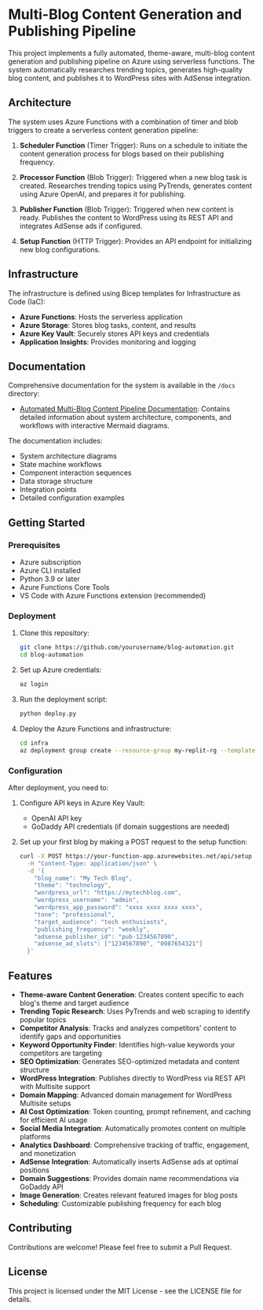 # Multi-Blog Content Generation and Publishing Pipeline

This project implements a fully automated, theme-aware, multi-blog content generation and publishing pipeline on Azure using serverless functions. The system automatically researches trending topics, generates high-quality blog content, and publishes it to WordPress sites with AdSense integration.

## Architecture

The system uses Azure Functions with a combination of timer and blob triggers to create a serverless content generation pipeline:

1. **Scheduler Function** (Timer Trigger): Runs on a schedule to initiate the content generation process for blogs based on their publishing frequency.

2. **Processor Function** (Blob Trigger): Triggered when a new blog task is created. Researches trending topics using PyTrends, generates content using Azure OpenAI, and prepares it for publishing.

3. **Publisher Function** (Blob Trigger): Triggered when new content is ready. Publishes the content to WordPress using its REST API and integrates AdSense ads if configured.

4. **Setup Function** (HTTP Trigger): Provides an API endpoint for initializing new blog configurations.

## Infrastructure

The infrastructure is defined using Bicep templates for Infrastructure as Code (IaC):

- **Azure Functions**: Hosts the serverless application
- **Azure Storage**: Stores blog tasks, content, and results
- **Azure Key Vault**: Securely stores API keys and credentials
- **Application Insights**: Provides monitoring and logging

## Documentation

Comprehensive documentation for the system is available in the `/docs` directory:

- [Automated Multi-Blog Content Pipeline Documentation](docs/automated_blog_system.md): Contains detailed information about system architecture, components, and workflows with interactive Mermaid diagrams.

The documentation includes:
- System architecture diagrams
- State machine workflows
- Component interaction sequences
- Data storage structure
- Integration points
- Detailed configuration examples

## Getting Started

### Prerequisites

- Azure subscription
- Azure CLI installed
- Python 3.9 or later
- Azure Functions Core Tools
- VS Code with Azure Functions extension (recommended)

### Deployment

1. Clone this repository:
   ```bash
   git clone https://github.com/yourusername/blog-automation.git
   cd blog-automation
   ```

2. Set up Azure credentials:
   ```bash
   az login
   ```

3. Run the deployment script:
   ```bash
   python deploy.py
   ```

4. Deploy the Azure Functions and infrastructure:
   ```bash
   cd infra
   az deployment group create --resource-group my-replit-rg --template-file main.bicep
   ```

### Configuration

After deployment, you need to:

1. Configure API keys in Azure Key Vault:
   - OpenAI API key
   - GoDaddy API credentials (if domain suggestions are needed)

2. Set up your first blog by making a POST request to the setup function:
   ```bash
   curl -X POST https://your-function-app.azurewebsites.net/api/setup \
     -H "Content-Type: application/json" \
     -d '{
       "blog_name": "My Tech Blog",
       "theme": "technology",
       "wordpress_url": "https://mytechblog.com",
       "wordpress_username": "admin",
       "wordpress_app_password": "xxxx xxxx xxxx xxxx",
       "tone": "professional",
       "target_audience": "tech enthusiasts",
       "publishing_frequency": "weekly",
       "adsense_publisher_id": "pub-1234567890",
       "adsense_ad_slots": ["1234567890", "0987654321"]
     }'
   ```

## Features

- **Theme-aware Content Generation**: Creates content specific to each blog's theme and target audience
- **Trending Topic Research**: Uses PyTrends and web scraping to identify popular topics
- **Competitor Analysis**: Tracks and analyzes competitors' content to identify gaps and opportunities
- **Keyword Opportunity Finder**: Identifies high-value keywords your competitors are targeting
- **SEO Optimization**: Generates SEO-optimized metadata and content structure
- **WordPress Integration**: Publishes directly to WordPress via REST API with Multisite support
- **Domain Mapping**: Advanced domain management for WordPress Multisite setups
- **AI Cost Optimization**: Token counting, prompt refinement, and caching for efficient AI usage
- **Social Media Integration**: Automatically promotes content on multiple platforms
- **Analytics Dashboard**: Comprehensive tracking of traffic, engagement, and monetization
- **AdSense Integration**: Automatically inserts AdSense ads at optimal positions
- **Domain Suggestions**: Provides domain name recommendations via GoDaddy API
- **Image Generation**: Creates relevant featured images for blog posts
- **Scheduling**: Customizable publishing frequency for each blog

## Contributing

Contributions are welcome! Please feel free to submit a Pull Request.

## License

This project is licensed under the MIT License - see the LICENSE file for details.

